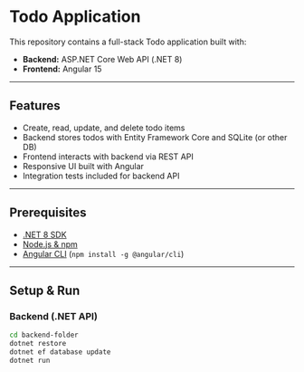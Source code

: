 # Todo Application

This repository contains a full-stack Todo application built with:

- **Backend:** ASP.NET Core Web API (.NET 8)
- **Frontend:** Angular 15

---

## Features

- Create, read, update, and delete todo items
- Backend stores todos with Entity Framework Core and SQLite (or other DB)
- Frontend interacts with backend via REST API
- Responsive UI built with Angular
- Integration tests included for backend API

---

## Prerequisites

- [.NET 8 SDK](https://dotnet.microsoft.com/en-us/download)
- [Node.js & npm](https://nodejs.org/en/download/)
- [Angular CLI](https://angular.io/cli) (`npm install -g @angular/cli`)

---

## Setup & Run

### Backend (.NET API)

```bash
cd backend-folder
dotnet restore
dotnet ef database update
dotnet run
